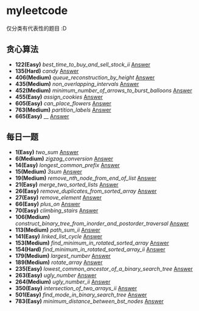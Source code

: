 # myleetcode
仅分类有代表性的题目 :D
## 贪心算法
+ **122(Easy)** _best_time_to_buy_and_sell_stock_ii_ [Answer](https://github.com/theNiceGirl-137/myleetcode/blob/main/leetcode/editor/cn/%5B122%5Dbest_time_to_buy_and_sell_stock_ii.go)
+ **135(Hard)** _candy_ [Answer](https://github.com/theNiceGirl-137/myleetcode/blob/main/leetcode/editor/cn/%5B135%5Dcandy.go)
+ **406(Medium)** _queue_reconstruction_by_height_ [Answer](https://github.com/theNiceGirl-137/myleetcode/blob/main/leetcode/editor/cn/%5B406%5Dqueue_reconstruction_by_height.go)
+ **435(Medium)** _non_overlapping_intervals_ [Answer](https://github.com/theNiceGirl-137/myleetcode/blob/main/leetcode/editor/cn/%5B435%5Dnon_overlapping_intervals.go)
+ **452(Medium)** _minimum_number_of_arrows_to_burst_balloons_ [Answer](https://github.com/theNiceGirl-137/myleetcode/blob/main/leetcode/editor/cn/%5B452%5Dminimum_number_of_arrows_to_burst_balloons.go)
+ **455(Easy)** _assign_cookies_ [Answer](https://github.com/theNiceGirl-137/myleetcode/blob/main/leetcode/editor/cn/%5B455%5Dassign_cookies.go)
+ **605(Easy)** _can_place_flowers_ [Answer](https://github.com/theNiceGirl-137/myleetcode/blob/main/leetcode/editor/cn/%5B605%5Dcan_place_flowers.go)
+ **763(Medium)** _partition_labels_ [Answer](https://github.com/theNiceGirl-137/myleetcode/blob/main/leetcode/editor/cn/%5B763%5Dpartition_labels.go)
+ **665(Easy)** __ [Answer]()
## 每日一题
+ **1(Easy)** _two_sum_ [Answer](https://github.com/theNiceGirl-137/myleetcode/blob/main/leetcode/editor/cn/%5B1%5Dtwo_sum.go)
+ **6(Medium)** _zigzag_conversion_ [Answer](https://github.com/theNiceGirl-137/myleetcode/blob/main/leetcode/editor/cn/%5B6%5Dzigzag_conversion.go)
+ **14(Easy)** _longest_common_prefix_ [Answer](https://github.com/theNiceGirl-137/myleetcode/blob/main/leetcode/editor/cn/%5B14%5Dlongest_common_prefix.go)
+ **15(Medium)** _3sum_ [Answer](https://github.com/theNiceGirl-137/myleetcode/blob/main/leetcode/editor/cn/%5B15%5D3sum.go)
+ **19(Medium)** _remove_nth_node_from_end_of_list_ [Answer](https://github.com/theNiceGirl-137/myleetcode/blob/main/leetcode/editor/cn/%5B19%5Dremove_nth_node_from_end_of_list.go)
+ **21(Easy)** _merge_two_sorted_lists_ [Answer](https://github.com/theNiceGirl-137/myleetcode/blob/main/leetcode/editor/cn/%5B21%5Dmerge_two_sorted_lists.go)
+ **26(Easy)** _remove_duplicates_from_sorted_array_ [Answer](https://github.com/theNiceGirl-137/myleetcode/blob/main/leetcode/editor/cn/%5B26%5Dremove_duplicates_from_sorted_array.go)
+ **27(Easy)** _remove_element_ [Answer](https://github.com/theNiceGirl-137/myleetcode/blob/main/leetcode/editor/cn/%5B27%5Dremove_element.go)
+ **66(Easy)** _plus_on_ [Answer](https://github.com/theNiceGirl-137/myleetcode/blob/main/leetcode/editor/cn/%5B66%5Dplus_one.go)
+ **70(Easy)** _climbing_stairs_ [Answer](https://github.com/theNiceGirl-137/myleetcode/blob/main/leetcode/editor/cn/%5B70%5Dclimbing_stairs.go)
+ **106(Medium)** _construct_binary_tree_from_inorder_and_postorder_traversal_ [Answer](https://github.com/theNiceGirl-137/myleetcode/blob/main/leetcode/editor/cn/%5B106%5Dconstruct_binary_tree_from_inorder_and_postorder_traversal.go)
+ **113(Medium)** _path_sum_ii_ [Answer](https://github.com/theNiceGirl-137/myleetcode/blob/main/leetcode/editor/cn/%5B113%5Dpath_sum_ii.go)
+ **141(Easy)** _linked_list_cycle_ [Answer](https://github.com/theNiceGirl-137/myleetcode/blob/main/leetcode/editor/cn/%5B141%5Dlinked_list_cycle.go)
+ **153(Medium)** _find_minimum_in_rotated_sorted_array_ [Answer](https://github.com/theNiceGirl-137/myleetcode/blob/main/leetcode/editor/cn/%5B153%5Dfind_minimum_in_rotated_sorted_array.go)
+ **154(Hard)** _find_minimum_in_rotated_sorted_array_ii_ [Answer](https://github.com/theNiceGirl-137/myleetcode/blob/main/leetcode/editor/cn/%5B154%5Dfind_minimum_in_rotated_sorted_array_ii.go)
+ **179(Medium)** _largest_number_ [Answer](https://github.com/theNiceGirl-137/myleetcode/blob/main/leetcode/editor/cn/%5B179%5Dlargest_number.go)
+ **189(Medium)** _rotate_array_ [Answer](https://github.com/theNiceGirl-137/myleetcode/blob/main/leetcode/editor/cn/%5B189%5Drotate_array.go)
+ **235(Easy)** _lowest_common_ancestor_of_a_binary_search_tree_ [Answer](https://github.com/theNiceGirl-137/myleetcode/blob/main/leetcode/editor/cn/%5B235%5Dlowest_common_ancestor_of_a_binary_search_tree.go)
+ **263(Easy)** _ugly_number_ [Answer](https://github.com/theNiceGirl-137/myleetcode/blob/main/leetcode/editor/cn/%5B263%5Dugly_number.go)
+ **264(Medium)** _ugly_number_ii_ [Answer](https://github.com/theNiceGirl-137/myleetcode/blob/main/leetcode/editor/cn/%5B264%5Dugly_number_ii.go)
+ **350(Easy)** _intersection_of_two_arrays_ii_ [Answer](https://github.com/theNiceGirl-137/myleetcode/blob/main/leetcode/editor/cn/%5B350%5Dintersection_of_two_arrays_ii.go)
+ **501(Easy)** _find_mode_in_binary_search_tree_ [Answer](https://github.com/theNiceGirl-137/myleetcode/blob/main/leetcode/editor/cn/%5B501%5Dfind_mode_in_binary_search_tree.go)
+ **783(Easy)** _minimum_distance_between_bst_nodes_ [Answer](https://github.com/theNiceGirl-137/myleetcode/blob/main/leetcode/editor/cn/%5B783%5Dminimum_distance_between_bst_nodes.go)
